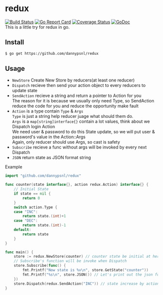 # redux
[![Build Status](https://travis-ci.org/dannypsnl/redux.svg?branch=master)](https://travis-ci.org/dannypsnl/redux)
[![Go Report Card](https://goreportcard.com/badge/github.com/dannypsnl/redux)](https://goreportcard.com/report/github.com/dannypsnl/redux)
[![Coverage Status](https://coveralls.io/repos/github/dannypsnl/redux/badge.svg)](https://coveralls.io/github/dannypsnl/redux)
[![GoDoc](https://godoc.org/github.com/dannypsnl/redux?status.svg)](https://godoc.org/github.com/dannypsnl/redux)<br>
This is a little try for redux in go.
## Install
```bash
$ go get https://github.com/dannypsnl/redux
```
## Usage
- `NewStore` Create New Store by reducers(at least one reducer)
- `Dispatch` recieve then send your action object to every reducers to update state
- `SendAction` recieve a string and return a pointer to Action for you<br>
The reason for it is because we usually only need Type, so SendAction reduce the code for you and reduce the opportunity make fault<br>
- `Action` is a type contain `Type` & `Args`<br>
`Type` is just a string help reducer juage what should them do.<br>
`Args` is a `map[string]interface{}` contain a lot values, think about we Dispatch login Action<br>
We need user & password to do this State update, so we will put user & password's value in the Action::Args<br>
Again, only reducer should use Args, so cast is safety
- `Subscribe` recieve a func without args will be invoked by every next Dispatch
- `JSON` return state as JSON format string<br>

Example
```go
import "github.com/dannypsnl/redux"

func counter(state interface{}, action redux.Action) interface{} {
    // Initial State
    if state == nil {
        return 0
    }
    switch action.Type {
    case "INC":
        return state.(int)+1
    case "DEC":
        return state.(int)-1
    default:
        return state
    }
}

func main() {
    store := redux.NewStore(counter) // counter state be initial at here, it's 0
    // Subscribe's function will be invoke when Dispatch
    store.Subscribe(func() {
        fmt.Printf("Now state is %v\n", store.GetState("counter"))
        fmt.Printf("%s\n", store.JSON()) // Let's print out the json format of our store
    })
    store.Dispatch(redux.SendAction("INC")) // state increase by action, now is 1
}
```

